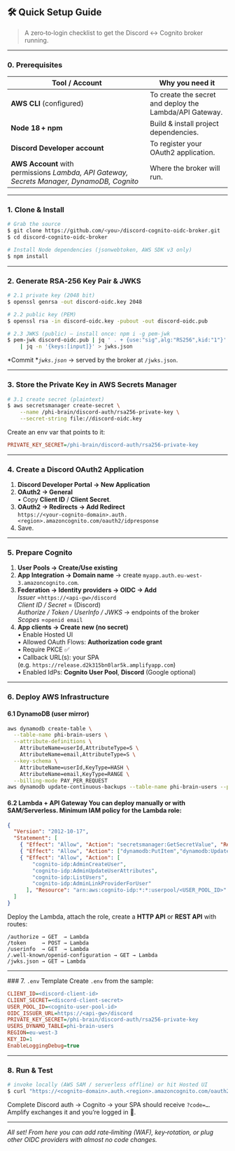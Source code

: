 ## 🛠️ Quick Setup Guide

> A zero‑to‑login checklist to get the Discord ↔ Cognito broker running.

---

### 0. Prerequisites

| Tool / Account                                                                             | Why you need it                                         |
| ------------------------------------------------------------------------------------------ | ------------------------------------------------------- |
| **AWS CLI** (configured)                                                                   | To create the secret and deploy the Lambda/API Gateway. |
| **Node 18 + npm**                                                                          | Build & install project dependencies.                   |
| **Discord Developer account**                                                              | To register your OAuth2 application.                    |
| **AWS Account** with permissions *Lambda, API Gateway, Secrets Manager, DynamoDB, Cognito* | Where the broker will run.                              |

---

### 1. Clone & Install

```bash
# Grab the source
$ git clone https://github.com/<you>/discord-cognito-oidc-broker.git
$ cd discord-cognito-oidc-broker

# Install Node dependencies (jsonwebtoken, AWS SDK v3 only)
$ npm install
```

---

### 2. Generate RSA‑256 Key Pair & JWKS

```bash
# 2.1 private key (2048 bit)
$ openssl genrsa -out discord-oidc.key 2048

# 2.2 public key (PEM)
$ openssl rsa -in discord-oidc.key -pubout -out discord-oidc.pub

# 2.3 JWKS (public) – install once: npm i -g pem-jwk
$ pem-jwk discord-oidc.pub | jq ' . + {use:"sig",alg:"RS256",kid:"1"}' \
    | jq -n '{keys:[input]}' > jwks.json
```

*Commit **`jwks.json`* → served by the broker at `/jwks.json`.

---

### 3. Store the Private Key in AWS Secrets Manager

```bash
# 3.1 create secret (plaintext)
$ aws secretsmanager create-secret \
    --name /phi-brain/discord-auth/rsa256-private-key \
    --secret-string file://discord-oidc.key
```

Create an env var that points to it:

```ini
PRIVATE_KEY_SECRET=/phi-brain/discord-auth/rsa256-private-key
```

---

### 4. Create a Discord OAuth2 Application

1. **Discord Developer Portal → New Application**
2. **OAuth2 → General**\
   • Copy **Client ID** / **Client Secret**.
3. **OAuth2 → Redirects → Add Redirect**\
   `https://<your‑cognito-domain>.auth.<region>.amazoncognito.com/oauth2/idpresponse`
4. Save.

---

### 5. Prepare Cognito

1. **User Pools → Create/Use existing**
2. **App Integration → Domain name** → create `myapp.auth.eu-west-3.amazoncognito.com`.
3. **Federation → Identity providers → OIDC → Add**\
   *Issuer* =`https://<api-gw>/discord`\
   *Client ID / Secret* = (Discord)\
   *Authorize / Token / UserInfo / JWKS* → endpoints of the broker\
   *Scopes* =`openid email`
4. **App clients → Create new (no secret)**\
   • Enable Hosted UI\
   • Allowed OAuth Flows: **Authorization code grant**\
   • Require PKCE ✅\
   • Callback URL(s): your SPA (e.g. `https://release.d2k315bn0lar5k.amplifyapp.com`)\
   • Enabled IdPs: **Cognito User Pool**, **Discord** (Google optional)

---

### 6. Deploy AWS Infrastructure

#### 6.1 DynamoDB (user mirror)

```bash
aws dynamodb create-table \
  --table-name phi-brain-users \
  --attribute-definitions \
    AttributeName=userId,AttributeType=S \
    AttributeName=email,AttributeType=S \
  --key-schema \
    AttributeName=userId,KeyType=HASH \
    AttributeName=email,KeyType=RANGE \
  --billing-mode PAY_PER_REQUEST
aws dynamodb update-continuous-backups --table-name phi-brain-users --point-in-time-recovery-specification PointInTimeRecoveryEnabled=true
```

#### 6.2 Lambda + API Gateway You can deploy manually or with SAM/Serverless. Minimum IAM policy for the Lambda role:

```json
{
  "Version": "2012-10-17",
  "Statement": [
    { "Effect": "Allow", "Action": "secretsmanager:GetSecretValue", "Resource": "arn:aws:secretsmanager:*:*:secret:/phi-brain/discord-auth/rsa256-private-key-*" },
    { "Effect": "Allow", "Action": ["dynamodb:PutItem","dynamodb:UpdateItem"], "Resource": "arn:aws:dynamodb:*:*:table/phi-brain-users" },
    { "Effect": "Allow", "Action": [
        "cognito-idp:AdminCreateUser",
        "cognito-idp:AdminUpdateUserAttributes",
        "cognito-idp:ListUsers",
        "cognito-idp:AdminLinkProviderForUser"
      ], "Resource": "arn:aws:cognito-idp:*:*:userpool/<USER_POOL_ID>" }
  ]
}
```

Deploy the Lambda, attach the role, create a **HTTP API** or **REST API** with routes:

```
/authorize → GET  → Lambda
/token     → POST → Lambda
/userinfo  → GET  → Lambda
/.well-known/openid-configuration → GET → Lambda
/jwks.json → GET → Lambda
```

---

\### 7. `.env` Template Create `.env` from the sample:

```ini
CLIENT_ID=<discord-client-id>
CLIENT_SECRET=<discord-client-secret>
USER_POOL_ID=<cognito-user-pool-id>
OIDC_ISSUER_URL=https://<api-gw>/discord
PRIVATE_KEY_SECRET=/phi-brain/discord-auth/rsa256-private-key
USERS_DYNAMO_TABLE=phi-brain-users
REGION=eu-west-3
KEY_ID=1
EnableLoggingDebug=true
```

---

### 8. Run & Test

```bash
# invoke locally (AWS SAM / serverless offline) or hit Hosted UI
$ curl "https://<cognito-domain>.auth.<region>.amazoncognito.com/oauth2/authorize?response_type=code&client_id=<app-client>&identity_provider=Discord&redirect_uri=<spa-url>&scope=openid+email"
```

Complete Discord auth → Cognito → your SPA should receive `?code=…`. Amplify exchanges it and you’re logged in 🎉.

---

*All set! From here you can add rate‑limiting (WAF), key‑rotation, or plug other OIDC providers with almost no code changes.*

